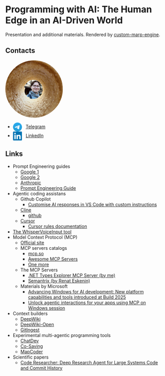 # Programming with AI: The Human Edge in an AI-Driven World

Presentation and additional materials.
Rendered by [custom-marp-engine](https://github.com/V0v1kkk/custom-marp-engine).

## Contacts

<img src="./attachements/my_photo.png" alt="My Photo" width="180" style="border-radius: 50%; display: block; margin-bottom: 15px;">

<ul>
  <li>
    <img src="./attachements/Telegram_2019_Logo.png" alt="Telegram" width="28" style="vertical-align: middle; margin-right: 8px;">
    <a href="https://t.me/V0v1kkk">Telegram</a>
  </li>
  <li>
    <img src="./attachements/LinkedIn_logo.png" alt="LinkedIn" width="28" style="vertical-align: middle; margin-right: 8px;">
    <a href="https://www.linkedin.com/in/v0v1kkk/">LinkedIn</a>
  </li>
</ul>

## Links

- Prompt Engineering guides
	- [Google 1](https://www.kaggle.com/whitepaper-prompt-engineering)
	- [Google 2](https://services.google.com/fh/files/misc/gemini-for-google-workspace-prompting-guide-101.pdf)
	- [Anthropic](https://docs.anthropic.com/en/docs/build-with-claude/prompt-engineering/overview)
	- [Prompt Engineering Guide](https://www.promptingguide.ai/) 
- Agentic coding assistans
	- Github Copilot
		- [Customise AI responses in VS Code with custom instructions](https://code.visualstudio.com/docs/copilot/copilot-customization)
	- [Cline](https://cline.bot/)
		- [github](https://github.com/cline/cline)
	- [Cursor](https://www.cursor.com/)
		- [Cursor rules documentation](https://docs.cursor.com/context/rules)
- [The WhisperVoiceInput tool](https://github.com/V0v1kkk/WhisperVoiceInput)
- Model Context Protocol (MCP)
	- [Official site](https://modelcontextprotocol.io)
	- MCP servers catalogs
		- [mcp.so](https://mcp.so)
		- [Awesome MCP Servers](https://mcpservers.org/)
		- [One more](https://github.com/modelcontextprotocol/servers)
	- The MCP Servers
		- [.NET Types Explorer MCP Server (by me)](https://github.com/V0v1kkk/DotNetMetadataMcpServer)
		- [Semantrix (by Renat Eskenin)](https://github.com/3DRaven/semantrix)
	- Materials by Microsoft
		- [Advancing Windows for AI development: New platform capabilities and tools introduced at Build 2025](https://msft.it/6011SittD)
		- [Unlock agentic interactions for your apps using MCP on Windows session](https://msft.it/6018ScnnC)
- Context builders
    - [DeepWiki](https://deepwiki.com/)
    - [DeepWiki-Open](https://github.com/AsyncFuncAI/deepwiki-open)
    - [GitIngest](https://gitingest.com/)
- Experimental multi-agentic programming tools
    - [ChatDev](https://github.com/OpenBMB/ChatDev)
    - [Co-Saving](https://arxiv.org/abs/2505.21898)
    - [MapCoder](https://github.com/Md-Ashraful-Pramanik/MapCoder)
- Scientific papers
	- [Code Researcher: Deep Research Agent for Large Systems Code and Commit History](https://www.microsoft.com/en-us/research/publication/code-researcher-deep-research-agent-for-large-systems-code-and-commit-history/)